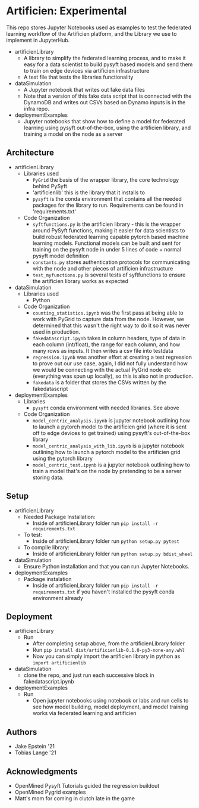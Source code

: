# Artificien: Experimental

This repo stores Jupyter Notebooks used as examples to test the federated learning workflow of the Artificien platform, and the Library we use to implement in JupyterHub.

* artificienLibrary
    * A library to simplify the federated learning process, and to make it easy for a data scientist to build pysyft based models and send them to train on edge devices via artificien infrastructure
    * A test file that tests the libraries functionality
* dataSimulation
    * A Jupyter notebook that writes out fake data files
    * Note that a version of this fake data script that is connected with the DynamoDB and writes out CSVs based on Dynamo inputs is in the infra repo. 
* deploymentExamples
   * Jupyter notebooks that show how to define a model for federated learning using pysyft out-of-the-box, using the artificien library, and training a model on the node as a server
## Architecture

* artificienLibrary
    * Libraries used
        * `PyGrid` the basis of the wrapper library, the core technology behind PySyft
        * 'artificienlib' this is the library that it installs to
        * `pysyft` is the conda environment that contains all the needed packages for the library to run. Requirements can be found in 'requirements.txt'
    * Code Organization
        * `syftfunctions.py` is the artificien library - this is the wrapper around PySyft functions, making it easier for data scientists to build robust federated learning capable pytorch based machine learning models. Functional models can be built and sent for training on the pysyft node in under 5 lines of code + normal pysyft model definition
        * `constants.py` stores authentication protocols for communicating with the node and other pieces of artificien infrastructure
        * `test_myfunctions.py` is several tests of syftfunctions to ensure the artificien library works as expected
* dataSimulation
    * Libraries used
        * Python
    * Code Organization
        * `counting_statistics.ipynb` was the first pass at being able to work with PyGrid to capture data from the node. However, we determined that this wasn't the right way to do it so it was never used in production.
        * `fakedatascript.ipynb` takes in column headers, type of data in each column (int/float), the range for each column, and how many rows as inputs. It then writes a csv file into testdata
        * `regression.ipynb` was another effort at creating a test regression to prove out our use case, again, I did not fully understand how we would be connecting with the actual PyGrid node etc (everything was spun up locally), so this is also not in production.
        * `fakedata` is a folder that stores the CSVs written by the fakedatascript
* deploymentExamples
    * Libraries
        * `pysyft` conda environment with needed libraries. See above
    * Code Organization
        * `model_centric_analysis.ipynb` is jupyter notebook outlining how to launch a pytorch model to the artificien grid (where it is sent off to edge devices to get trained) using pysyft's out-of-the-box library
        * `model_centric_analysis_with_lib.ipynb` is a jupyter notebook outlining how to launch a pytorch model to the artificien grid using the pytorch library
        * `model_centric_test.ipynb` is a jupyter notebook outlining how to train a model that's on the node by pretending to be a server storing data.


## Setup

* artificienLibrary
    * Needed Package Installation:
        * Inside of artificienLibrary folder run `pip install -r requirements.txt`
    * To test:
        * Inside of artificienLibrary folder run `python setup.py pytest`
    * To compile library:
        * Inside of artificienLibrary folder run `python setup.py bdist_wheel`
* dataSimulation
    * Ensure Python installation and that you can run Jupyter Notebooks.
* deploymentExamples
    * Package instalation
        * Inside of artificienLibrary folder run `pip install -r requirements.txt` if you haven't installed the pysyft conda environment already
## Deployment
* artificienLibrary
    * Run
        * After completing setup above, from the artificienLibrary folder
        * Run `pip install dist/artificienlib-0.1.0-py3-none-any.whl`
        * Now you can simply import the artificien library in python as `import artificienlib`
* dataSimulation
    * clone the repo, and just run each successive block in fakedatascript.ipynb
* deploymentExamples
    * Run
        * Open jupyter notebooks using notebook or labs and run cells to see how model building, model deployment, and model training works via federated learning and artificien

## Authors

* Jake Epstein '21
* Tobias Lange '21

## Acknowledgments

* OpenMined Pysyft Tutorials guided the regression buildout
* OpenMined Pygrid examples 
* Matt's mom for coming in clutch late in the game
